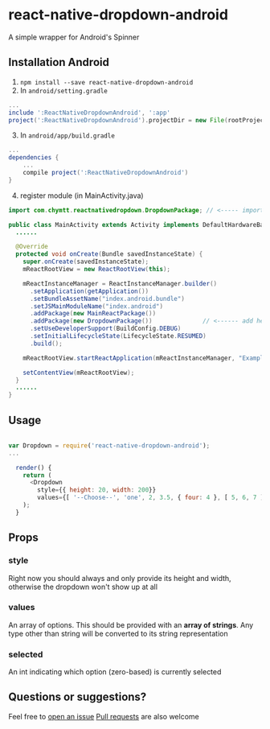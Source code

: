 # react-native-dropdown-android

A simple wrapper for Android's Spinner

## Installation Android
1. `npm install --save react-native-dropdown-android`
2. In `android/setting.gradle`

```gradle
...
include ':ReactNativeDropdownAndroid', ':app'
project(':ReactNativeDropdownAndroid').projectDir = new File(rootProject.projectDir, '../node_modules/react-native-dropdown-android/android')
```

3. In `android/app/build.gradle`

```gradle
...
dependencies {
    ...
    compile project(':ReactNativeDropdownAndroid')
}
```

4. register module (in MainActivity.java)

```java
import com.chymtt.reactnativedropdown.DropdownPackage; // <----- import

public class MainActivity extends Activity implements DefaultHardwareBackBtnHandler {
  ......

  @Override
  protected void onCreate(Bundle savedInstanceState) {
    super.onCreate(savedInstanceState);
    mReactRootView = new ReactRootView(this);

    mReactInstanceManager = ReactInstanceManager.builder()
      .setApplication(getApplication())
      .setBundleAssetName("index.android.bundle")
      .setJSMainModuleName("index.android")
      .addPackage(new MainReactPackage())
      .addPackage(new DropdownPackage())              // <------ add here
      .setUseDeveloperSupport(BuildConfig.DEBUG)
      .setInitialLifecycleState(LifecycleState.RESUMED)
      .build();

    mReactRootView.startReactApplication(mReactInstanceManager, "ExampleRN", null);

    setContentView(mReactRootView);
  }
  ......
}
```

## Usage

```js

var Dropdown = require('react-native-dropdown-android');
...

  render() {
    return (
      <Dropdown
        style={{ height: 20, width: 200}}
        values={[ '--Choose--', 'one', 2, 3.5, { four: 4 }, [ 5, 6, 7 ], false ]} selected={1} />
    );
  }
```

## Props

### style

Right now you should always and only provide its height and width, otherwise the dropdown won't show up at all

### values

An array of options. This should be provided with an __array of strings__. Any type other than string will be converted to its string representation

### selected

An int indicating which option (zero-based) is currently selected

## Questions or suggestions?

Feel free to [open an issue](https://github.com/chymtt/ReactNativeDropdownAndroid/issues)
[Pull requests](https://github.com/chymtt/ReactNativeDropdownAndroid/pulls) are also welcome
